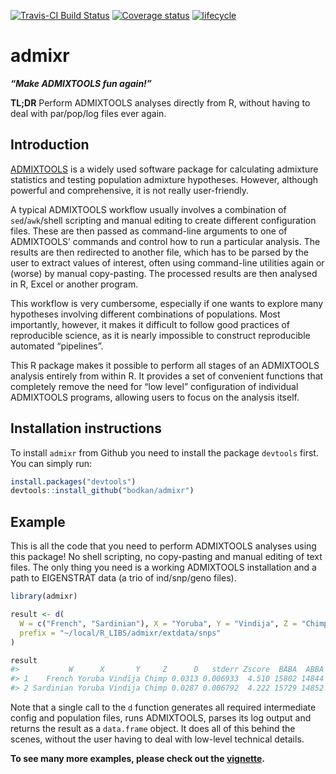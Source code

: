 
<!-- README.md is generated from README.Rmd. Please edit that file -->

[![Travis-CI Build
Status](https://travis-ci.org/bodkan/admixr.svg?branch=master)](https://travis-ci.org/bodkan/admixr)
[![Coverage
status](https://codecov.io/gh/bodkan/admixr/branch/master/graph/badge.svg)](https://codecov.io/github/bodkan/admixr?branch=master)
[![lifecycle](https://img.shields.io/badge/lifecycle-maturing-blue.svg)](https://www.tidyverse.org/lifecycle/#maturing)

# admixr

***“Make ADMIXTOOLS fun again\!”***

**TL;DR** Perform ADMIXTOOLS analyses directly from R, without having to
deal with par/pop/log files ever again.

## Introduction

[ADMIXTOOLS](http://www.genetics.org/content/192/3/1065) is a widely
used software package for calculating admixture statistics and testing
population admixture hypotheses. However, although powerful and
comprehensive, it is not really user-friendly.

A typical ADMIXTOOLS workflow usually involves a combination of
`sed`/`awk`/shell scripting and manual editing to create different
configuration files. These are then passed as command-line arguments to
one of ADMIXTOOLS’ commands and control how to run a particular
analysis. The results are then redirected to another file, which has to
be parsed by the user to extract values of interest, often using
command-line utilities again or (worse) by manual copy-pasting. The
processed results are then analysed in R, Excel or another program.

This workflow is very cumbersome, especially if one wants to explore
many hypotheses involving different combinations of populations. Most
importantly, however, it makes it difficult to follow good practices of
reproducible science, as it is nearly impossible to construct
reproducible automated “pipelines”.

This R package makes it possible to perform all stages of an ADMIXTOOLS
analysis entirely from within R. It provides a set of convenient
functions that completely remove the need for “low level” configuration
of individual ADMIXTOOLS programs, allowing users to focus on the
analysis itself.

## Installation instructions

To install `admixr` from Github you need to install the package
`devtools` first. You can simply run:

``` r
install.packages("devtools")
devtools::install_github("bodkan/admixr")
```

## Example

This is all the code that you need to perform ADMIXTOOLS analyses using
this package\! No shell scripting, no copy-pasting and manual editing of
text files. The only thing you need is a working ADMIXTOOLS installation
and a path to EIGENSTRAT data (a trio of ind/snp/geno files).

``` r
library(admixr)

result <- d(
  W = c("French", "Sardinian"), X = "Yoruba", Y = "Vindija", Z = "Chimp",
  prefix = "~/local/R_LIBS/admixr/extdata/snps"
)

result
#>           W      X       Y     Z      D   stderr Zscore  BABA  ABBA  nsnps
#> 1    French Yoruba Vindija Chimp 0.0313 0.006933  4.510 15802 14844 487753
#> 2 Sardinian Yoruba Vindija Chimp 0.0287 0.006792  4.222 15729 14852 487646
```

Note that a single call to the `d` function generates all required
intermediate config and population files, runs ADMIXTOOLS, parses its
log output and returns the result as a `data.frame` object. It does all
of this behind the scenes, without the user having to deal with
low-level technical details.

**To see many more examples, please check out the
[vignette](./articles/tutorial.html).**
